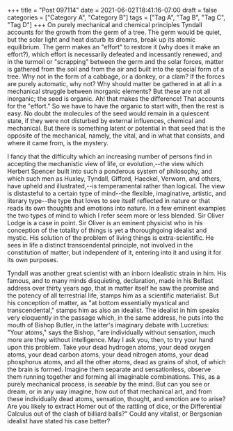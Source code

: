 +++
title = "Post 097114"
date = 2021-06-02T18:41:16-07:00
draft = false
categories = ["Category A", "Category B"]
tags = ["Tag A", "Tag B", "Tag C", "Tag D"]
+++
On purely mechanical and chemical principles Tyndall accounts for the growth from the germ of a tree. The germ would be quiet, but the solar light and heat disturb its dreams, break up its atomic equilibrium. The germ makes an "effort" to restore it (why does it make an effort?), which effort is necessarily defeated and incessantly renewed, and in the turmoil or "scrapping" between the germ and the solar forces, matter is gathered from the soil and from the air and built into the special form of a tree. Why not in the form of a cabbage, or a donkey, or a clam? If the forces are purely automatic, why not? Why should matter be gathered in at all in a mechanical struggle between inorganic elements? But these are not all inorganic; the seed is organic. Ah! that makes the difference! That accounts for the "effort." So we have to have the organic to start with, then the rest is easy. No doubt the molecules of the seed would remain in a quiescent state, if they were not disturbed by external influences, chemical and mechanical. But there is something latent or potential in that seed that is the opposite of the mechanical, namely, the vital, and in what that consists, and where it came from, is the mystery.

I fancy that the difficulty which an increasing number of persons find in accepting the mechanistic view of life, or evolution,--the view which Herbert Spencer built into such a ponderous system of philosophy, and which such men as Huxley, Tyndall, Gifford, Haeckel, Verworn, and others, have upheld and illustrated,--is temperamental rather than logical. The view is distasteful to a certain type of mind--the flexible, imaginative, artistic, and literary type--the type that loves to see itself reflected in nature or that reads its own thoughts and emotions into nature. In a few eminent examples the two types of mind to which I refer seem more or less blended. Sir Oliver Lodge is a case in point. Sir Oliver is an eminent physicist who in his conception of the totality of things is yet a thoroughgoing idealist and mystic. His solution of the problem of living things is extra-scientific. He sees in life a distinct transcendental principle, not involved in the constitution of matter, but independent of it, entering into it and using it for its own purposes.

Tyndall was another great scientist with an inborn idealistic strain in him. His famous, and to many minds disquieting, declaration, made in his Belfast address over thirty years ago, that in matter itself he saw the promise and the potency of all terrestrial life, stamps him as a scientific materialist. But his conception of matter, as "at bottom essentially mystical and transcendental," stamps him as also an idealist. The idealist in him speaks very eloquently in the passage which, in the same address, he puts into the mouth of Bishop Butler, in the latter's imaginary debate with Lucretius: "Your atoms," says the Bishop, "are individually without sensation, much more are they without intelligence. May I ask you, then, to try your hand upon this problem. Take your dead hydrogen atoms, your dead oxygen atoms, your dead carbon atoms, your dead nitrogen atoms, your dead phosphorus atoms, and all the other atoms, dead as grains of shot, of which the brain is formed. Imagine them separate and sensationless, observe them running together and forming all imaginable combinations. This, as a purely mechanical process, is _seeable_ by the mind. But can you see or dream, or in any way imagine, how out of that mechanical art, and from these individually dead atoms, sensation, thought, and emotion are to arise? Are you likely to extract Homer out of the rattling of dice, or the Differential Calculus out of the clash of billiard balls?" Could any vitalist, or Bergsonian idealist have stated his case better?
